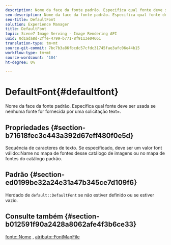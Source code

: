 ```yaml
---
description: Nome da face da fonte padrão. Especifica qual fonte deve ser usada se nenhuma fonte for fornecida por uma solicitação text=.
seo-description: Nome da face da fonte padrão. Especifica qual fonte deve ser usada se nenhuma fonte for fornecida por uma solicitação text=.
seo-title: DefaultFont
solution: Experience Manager
title: DefaultFont
topic: Scene7 Image Serving - Image Rendering API
uuid: 0d1ada8d-2ffe-4799-b771-8f9113e04661
translation-type: tm+mt
source-git-commit: 7bc7b3a86fbcdc57cfdc31745fae3afc06e44b15
workflow-type: tm+mt
source-wordcount: '104'
ht-degree: 0%

---
```



# DefaultFont{#defaultfont}

Nome da face da fonte padrão. Especifica qual fonte deve ser usada se nenhuma fonte for fornecida por uma solicitação text=.

## Propriedades {#section-b71618fec3c443a392d67eff480f0e5d}

Sequência de caracteres de texto. Se especificado, deve ser um valor font válido::Name no mapa de fontes desse catálogo de imagens ou no mapa de fontes do catálogo padrão.

## Padrão {#section-ed0199be32a24e31a47b345ce7d109f6}

Herdado de `default::DefaultFont` se não estiver definido ou se estiver vazio.

## Consulte também {#section-b012591f90a2428a8062afe4f3b6ce33}

[fonte::Nome](../../../../../is-api/image-catalog/image-serving-api-ref/c-image-catalog-reference/c-font-map-reference/r-name-font.md#reference-c55889877dc54aabb60734dcde86ee76) ,  [atributo::FontMapFile](../../../../../is-api/image-catalog/image-serving-api-ref/c-image-catalog-reference/c-attributes-reference/r-fontmapfile.md#reference-22e077d4595b45b6a6e549b8499ecb76)
